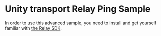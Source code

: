 # Unity transport Relay Ping Sample

In order to use this advanced sample, you need to install and get yourself familiar with [the Relay SDK](https://docs.unity.com/relay/introduction.html).
